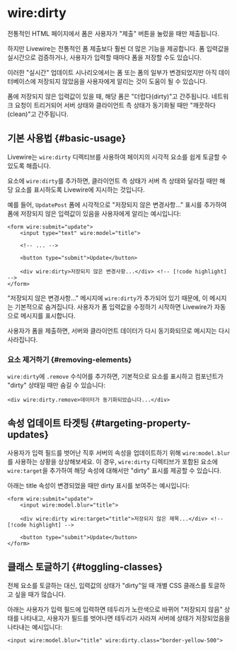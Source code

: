 # wire:dirty
전통적인 HTML 페이지에서 폼은 사용자가 "제출" 버튼을 눌렀을 때만 제출됩니다.

하지만 Livewire는 전통적인 폼 제출보다 훨씬 더 많은 기능을 제공합니다. 폼 입력값을 실시간으로 검증하거나, 사용자가 입력할 때마다 폼을 저장할 수도 있습니다.

이러한 "실시간" 업데이트 시나리오에서는 폼 또는 폼의 일부가 변경되었지만 아직 데이터베이스에 저장되지 않았음을 사용자에게 알리는 것이 도움이 될 수 있습니다.

폼에 저장되지 않은 입력값이 있을 때, 해당 폼은 "더럽다(dirty)"고 간주됩니다. 네트워크 요청이 트리거되어 서버 상태와 클라이언트 측 상태가 동기화될 때만 "깨끗하다(clean)"고 간주됩니다.

## 기본 사용법 {#basic-usage}

Livewire는 `wire:dirty` 디렉티브를 사용하여 페이지의 시각적 요소를 쉽게 토글할 수 있도록 해줍니다.

요소에 `wire:dirty`를 추가하면, 클라이언트 측 상태가 서버 측 상태와 달라질 때만 해당 요소를 표시하도록 Livewire에 지시하는 것입니다.

예를 들어, `UpdatePost` 폼에 시각적으로 "저장되지 않은 변경사항..." 표시를 추가하여 폼에 저장되지 않은 입력값이 있음을 사용자에게 알리는 예시입니다:

```blade
<form wire:submit="update">
    <input type="text" wire:model="title">

    <!-- ... -->

    <button type="submit">Update</button>

    <div wire:dirty>저장되지 않은 변경사항...</div> <!-- [!code highlight] -->
</form>
```

"저장되지 않은 변경사항..." 메시지에 `wire:dirty`가 추가되어 있기 때문에, 이 메시지는 기본적으로 숨겨집니다. 사용자가 폼 입력값을 수정하기 시작하면 Livewire가 자동으로 메시지를 표시합니다.

사용자가 폼을 제출하면, 서버와 클라이언트 데이터가 다시 동기화되므로 메시지는 다시 사라집니다.

### 요소 제거하기 {#removing-elements}

`wire:dirty`에 `.remove` 수식어를 추가하면, 기본적으로 요소를 표시하고 컴포넌트가 "dirty" 상태일 때만 숨길 수 있습니다:

```blade
<div wire:dirty.remove>데이터가 동기화되었습니다...</div>
```

## 속성 업데이트 타겟팅 {#targeting-property-updates}

사용자가 입력 필드를 벗어난 직후 서버의 속성을 업데이트하기 위해 `wire:model.blur`를 사용하는 상황을 상상해보세요. 이 경우, `wire:dirty` 디렉티브가 포함된 요소에 `wire:target`을 추가하여 해당 속성에 대해서만 "dirty" 표시를 제공할 수 있습니다.

아래는 title 속성이 변경되었을 때만 dirty 표시를 보여주는 예시입니다:

```blade
<form wire:submit="update">
    <input wire:model.blur="title">

    <div wire:dirty wire:target="title">저장되지 않은 제목...</div> <!-- [!code highlight] -->

    <button type="submit">Update</button>
</form>
```

## 클래스 토글하기 {#toggling-classes}

전체 요소를 토글하는 대신, 입력값의 상태가 "dirty"일 때 개별 CSS 클래스를 토글하고 싶을 때가 많습니다.

아래는 사용자가 입력 필드에 입력하면 테두리가 노란색으로 바뀌어 "저장되지 않음" 상태를 나타내고, 사용자가 필드를 벗어나면 테두리가 사라져 서버에 상태가 저장되었음을 나타내는 예시입니다:

```blade
<input wire:model.blur="title" wire:dirty.class="border-yellow-500">
```

